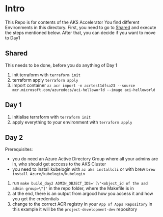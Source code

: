 # Intro
This Repo is for contents of the AKS Accelerator
You find different Environments in this directory.
First, you need to go to [Shared](#shared) and execute the steps mentioned below. After that, you can decide if you want to move to Day1

## Shared
This needs to be done, before you do anything of Day 1
1. init terraform with `terraform init`
2. terraform apply `terraform apply`
3. import container `az acr import -n acrtest1dfsa23 --source mcr.microsoft.com/azuredocs/aci-helloworld --image aci-helloworld`

## Day 1
1. initialise terraform with `terraform init`
2. apply everything to your environment with `terraform apply`

## Day 2
Prerequisites:
- you do need an Azure Active Directory Group where all your admins are in, who should get acccess to the AKS Cluster
- you need to install kubelogin with `az aks installcli` or with brew `brew install Azure/kubelogin/kubelogin`
1. run `make build_day2 ADMIN_OBJECT_IDS='[\"<object_id of the aad admin group>\"]'` in the repo folder, where the Makefile is in
2. at the end, there is an output from argocd how you access it and how you get the credentials
3. change to the correct ACR registry in your `App of Apps Repository` in this example it will be the `project-development-dev` repository